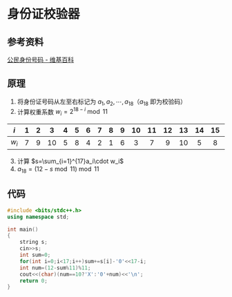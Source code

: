 # 身份证校验器

## 参考资料

[公民身份号码 - 维基百科](https://zh.wikipedia.org/zh-cn/公民身份号码)

## 原理

1. 将身份证号码从左至右标记为 $a_1,a_2,\cdots,a_{18}$（$a_{18}$ 即为校验码）
2. 计算权重系数 $w_i=2^{18-i}\bmod 11$

|  $i$  | $1$ | $2$ | $3$  | $4$ | $5$ | $6$ | $7$ | $8$ | $9$ | $10$ | $11$ | $12$ | $13$ | $14$ | $15$ | $16$ | $17$ | $18$ |
| :---: | :-: | :-: | :--: | :-: | :-: | :-: | :-: | :-: | :-: | :--: | :--: | :--: | :--: | :--: | :--: | :--: | :--: | :--: |
| $w_i$ | $7$ | $9$ | $10$ | $5$ | $8$ | $4$ | $2$ | $1$ | $6$ | $3$  | $7$  | $9$  | $10$ | $5$  | $8$  | $4$  | $2$  | $1$  |

3. 计算 $s=\sum_{i=1}^{17}a_i\cdot w_i$
4. $a_{18}=(12-s\bmod 11)\bmod 11$

## 代码

```cpp
#include <bits/stdc++.h>
using namespace std;

int main()
{
	string s;
	cin>>s;
	int sum=0;
	for(int i=0;i<17;i++)sum+=s[i]-'0'<<17-i;
	int num=(12-sum%11)%11;
	cout<<(char)(num==10?'X':'0'+num)<<'\n';
	return 0;
}
```
